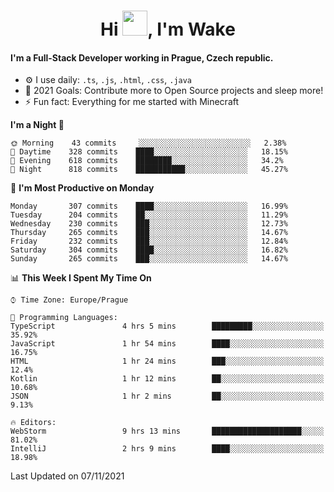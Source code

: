<h1 align="center">Hi <img src="https://raw.githubusercontent.com/MrWakeCZ/MrWakeCZ/master/Hi.gif" width="40px" />, I'm Wake</h1>

#### I'm a Full-Stack Developer working in Prague, Czech republic.
- ⚙️ I use daily: `.ts`, `.js`, `.html`, `.css`, `.java`
- 🥅 2021 Goals: Contribute more to Open Source projects and sleep more!
- ⚡ Fun fact: Everything for me started with Minecraft

<!--START_SECTION:waka-->
**I'm a Night 🦉** 

```text
🌞 Morning    43 commits     ░░░░░░░░░░░░░░░░░░░░░░░░░   2.38% 
🌆 Daytime    328 commits    ████░░░░░░░░░░░░░░░░░░░░░   18.15% 
🌃 Evening    618 commits    ████████░░░░░░░░░░░░░░░░░   34.2% 
🌙 Night      818 commits    ███████████░░░░░░░░░░░░░░   45.27%

```
📅 **I'm Most Productive on Monday** 

```text
Monday       307 commits    ████░░░░░░░░░░░░░░░░░░░░░   16.99% 
Tuesday      204 commits    ██░░░░░░░░░░░░░░░░░░░░░░░   11.29% 
Wednesday    230 commits    ███░░░░░░░░░░░░░░░░░░░░░░   12.73% 
Thursday     265 commits    ███░░░░░░░░░░░░░░░░░░░░░░   14.67% 
Friday       232 commits    ███░░░░░░░░░░░░░░░░░░░░░░   12.84% 
Saturday     304 commits    ████░░░░░░░░░░░░░░░░░░░░░   16.82% 
Sunday       265 commits    ███░░░░░░░░░░░░░░░░░░░░░░   14.67%

```


📊 **This Week I Spent My Time On** 

```text
⌚︎ Time Zone: Europe/Prague

💬 Programming Languages: 
TypeScript               4 hrs 5 mins        █████████░░░░░░░░░░░░░░░░   35.92% 
JavaScript               1 hr 54 mins        ████░░░░░░░░░░░░░░░░░░░░░   16.75% 
HTML                     1 hr 24 mins        ███░░░░░░░░░░░░░░░░░░░░░░   12.4% 
Kotlin                   1 hr 12 mins        ██░░░░░░░░░░░░░░░░░░░░░░░   10.68% 
JSON                     1 hr 2 mins         ██░░░░░░░░░░░░░░░░░░░░░░░   9.13%

🔥 Editors: 
WebStorm                 9 hrs 13 mins       ████████████████████░░░░░   81.02% 
IntelliJ                 2 hrs 9 mins        ████░░░░░░░░░░░░░░░░░░░░░   18.98%

```


 Last Updated on 07/11/2021
<!--END_SECTION:waka-->
